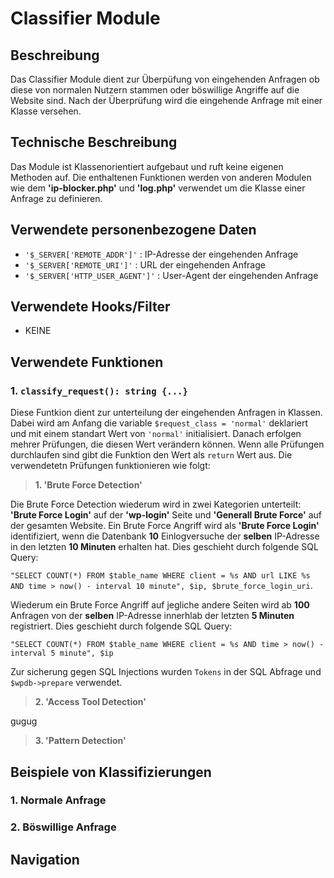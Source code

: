 # Classifier Module

## Beschreibung

Das Classifier Module dient zur Überpüfung von eingehenden Anfragen ob diese von normalen Nutzern stammen oder böswillige Angriffe auf die Website sind. Nach der Überprüfung wird die eingehende Anfrage mit einer Klasse versehen.

## Technische Beschreibung

Das Module ist Klassenorientiert aufgebaut und ruft keine eigenen Methoden auf. Die enthaltenen Funktionen werden von anderen Modulen wie dem **'ip-blocker.php'** und **'log.php'** verwendet um die Klasse einer Anfrage zu definieren. 

## Verwendete personenbezogene Daten

- `'$_SERVER['REMOTE_ADDR']'` : IP-Adresse der eingehenden Anfrage
- `'$_SERVER['REMOTE_URI']'` : URL der eingehenden Anfrage
- `'$_SERVER['HTTP_USER_AGENT']'` : User-Agent der eingehenden Anfrage

## Verwendete Hooks/Filter

- KEINE

## Verwendete Funktionen

 ### 1. `classify_request(): string {...}`

Diese Funtkion dient zur unterteilung der eingehenden Anfragen in Klassen. Dabei wird am Anfang die variable `$request_class = 'normal'` deklariert und mit einem standart Wert von `'normal'` initialisiert. Danach erfolgen mehrer Prüfungen, die diesen Wert verändern können. Wenn alle Prüfungen durchlaufen sind gibt die Funktion den Wert als `return` Wert aus. Die verwendetetn Prüfungen funktionieren wie folgt:
   
>  **1. 'Brute Force Detection'**

Die Brute Force Detection wiederum wird in zwei Kategorien unterteilt: **'Brute Force Login'** auf der **'wp-login'** Seite und **'Generall Brute Force'** auf der gesamten Website. Ein Brute Force Angriff wird als **'Brute Force Login'** identifiziert, wenn die Datenbank **10** Einlogversuche der **selben** IP-Adresse in den letzten **10 Minuten** erhalten hat.
Dies geschieht durch folgende SQL Query:

`"SELECT COUNT(*) FROM $table_name WHERE client = %s AND url LIKE %s AND time > now() - interval 10 minute", $ip, $brute_force_login_uri`.

Wiederum ein Brute Force Angriff auf jegliche andere Seiten wird ab **100** Anfragen von der **selben** IP-Adresse innerhlab der letzten **5 Minuten** registriert. Dies geschieht durch folgende SQL Query:

`"SELECT COUNT(*) FROM $table_name WHERE client = %s AND time > now() - interval 5 minute", $ip`    

Zur sicherung gegen SQL Injections wurden `Tokens` in der SQL Abfrage und `$wpdb->prepare` verwendet. 

> **2. 'Access Tool Detection'**

gugug 

> **3. 'Pattern Detection'**
   
## Beispiele von Klassifizierungen

### 1. Normale Anfrage



### 2. Böswillige Anfrage

## Navigation

